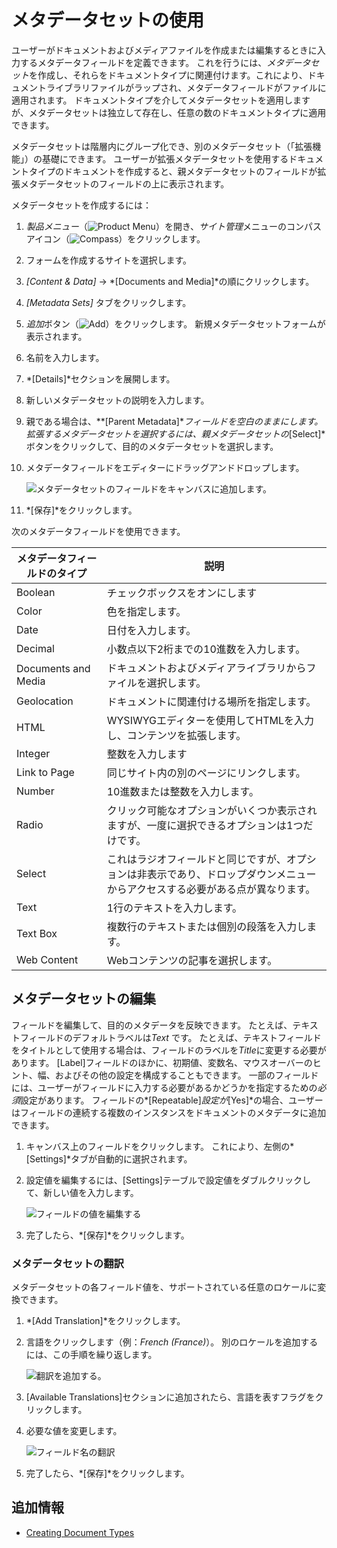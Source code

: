 # メタデータセットの使用

ユーザーがドキュメントおよびメディアファイルを作成または編集するときに入力するメタデータフィールドを定義できます。 これを行うには、*メタデータセット*を作成し、それらをドキュメントタイプに関連付けます。これにより、ドキュメントライブラリファイルがラップされ、メタデータフィールドがファイルに適用されます。 ドキュメントタイプを介してメタデータセットを適用しますが、メタデータセットは独立して存在し、任意の数のドキュメントタイプに適用できます。

メタデータセットは階層内にグループ化でき、別のメタデータセット（「拡張機能」）の基礎にできます。 ユーザーが拡張メタデータセットを使用するドキュメントタイプのドキュメントを作成すると、親メタデータセットのフィールドが拡張メタデータセットのフィールドの上に表示されます。

メタデータセットを作成するには：

1.  *製品メニュー*（![Product Menu](../../../../images/icon-product-menu.png)）を開き、*サイト管理*メニューのコンパスアイコン（![Compass](../../../../images/icon-compass.png)）をクリックします。

2.  フォームを作成するサイトを選択します。

3.  *[Content & Data]* → *[Documents and Media]*の順にクリックします。

4.  *[Metadata Sets]* タブをクリックします。

5.  *追加*ボタン（![Add](../../../../images/icon-add.png)）をクリックします。 新規メタデータセットフォームが表示されます。

6.  名前を入力します。

7.  *[Details]*セクションを展開します。

8.  新しいメタデータセットの説明を入力します。

9.  親である場合は、**[Parent Metadata]**フィールドを空白のままにします。 拡張するメタデータセットを選択するには、*親メタデータセット*の*[Select]*ボタンをクリックして、目的のメタデータセットを選択します。

10. メタデータフィールドをエディターにドラッグアンドドロップします。

    ![メタデータセットのフィールドをキャンバスに追加します。](./using-metadata-sets/images/01.png)

11. *[保存]*をクリックします。

次のメタデータフィールドを使用できます。

| メタデータフィールドのタイプ      | 説明                                                              |
| ------------------- | --------------------------------------------------------------- |
| Boolean             | チェックボックスをオンにします                                                 |
| Color               | 色を指定します。                                                        |
| Date                | 日付を入力します。                                                       |
| Decimal             | 小数点以下2桁までの10進数を入力します。                                           |
| Documents and Media | ドキュメントおよびメディアライブラリからファイルを選択します。                                 |
| Geolocation         | ドキュメントに関連付ける場所を指定します。                                           |
| HTML                | WYSIWYGエディターを使用してHTMLを入力し、コンテンツを拡張します。                          |
| Integer             | 整数を入力します                                                        |
| Link to Page        | 同じサイト内の別のページにリンクします。                                            |
| Number              | 10進数または整数を入力します。                                                |
| Radio               | クリック可能なオプションがいくつか表示されますが、一度に選択できるオプションは1つだけです。                  |
| Select              | これはラジオフィールドと同じですが、オプションは非表示であり、ドロップダウンメニューからアクセスする必要がある点が異なります。 |
| Text                | 1行のテキストを入力します。                                                  |
| Text Box            | 複数行のテキストまたは個別の段落を入力します。                                         |
| Web Content         | Webコンテンツの記事を選択します。                                              |

## メタデータセットの編集

フィールドを編集して、目的のメタデータを反映できます。 たとえば、テキストフィールドのデフォルトラベルは*Text* です。 たとえば、テキストフィールドをタイトルとして使用する場合は、フィールドのラベルを*Title*に変更する必要があります。 [Label]フィールドのほかに、初期値、変数名、マウスオーバーのヒント、幅、およびその他の設定を構成することもできます。 一部のフィールドには、ユーザーがフィールドに入力する必要があるかどうかを指定するための*必須*設定があります。 フィールドの*[Repeatable]*設定が*[Yes]*の場合、ユーザーはフィールドの連続する複数のインスタンスをドキュメントのメタデータに追加できます。

1.  キャンバス上のフィールドをクリックします。 これにより、左側の*[Settings]*タブが自動的に選択されます。

2.  設定値を編集するには、[Settings]テーブルで設定値をダブルクリックして、新しい値を入力します。

    ![フィールドの値を編集する](./using-metadata-sets/images/02.png)

3.  完了したら、*[保存]*をクリックします。

### メタデータセットの翻訳

メタデータセットの各フィールド値を、サポートされている任意のロケールに変換できます。

1.  *[Add Translation]*をクリックします。

2.  言語をクリックします（例：*French (France)*）。 別のロケールを追加するには、この手順を繰り返します。

    ![翻訳を追加する。](./using-metadata-sets/images/03.png)

3.  [Available Translations]セクションに追加されたら、言語を表すフラグをクリックします。

4.  必要な値を変更します。

    ![フィールド名の翻訳](./using-metadata-sets/images/04.png)

5.  完了したら、*[保存]*をクリックします。

## 追加情報

  - [Creating Document Types](./defining-document-types.md)
